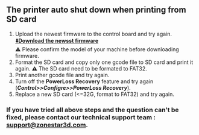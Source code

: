 ## The printer auto shut down when printing from SD card
1. Upload the newest firmware to the control board and try again.
**[:arrow_down:Download the newsst firmware](https://github.com/ZONESTAR3D/Firmware/tree/master/Z8/Z8P)**   
:warning: Please confirm the model of your machine before downloading firmware.
2. Format the SD card and copy only one gcode file to SD card and print it again. :warning: The SD card need to be formated to FAT32.
3. Print another gcode file and try again.
4. Turn off the **PowerLoss Recovery** feature and try again (***Control>>Configre>>PowerLoss Recovery***).
5. Replace a new SD card (<=32G, format to FAT32) and try again.


### If you have tried all above steps and the question can't be fixed, please contact our technical support team : support@zonestar3d.com.